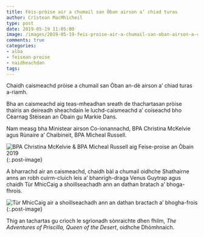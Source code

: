 ```yaml
---
title: Fèis-pròise air a chumail san Òban airson a’ chiad turas
author: Crìstean MacMhìcheil
type: post
date: 2019-05-19 11:05:00
image: /images/2019-05-19-feis-proise-air-a-chumail-san-oban-airson-a-chiad-turas.jpg
comments: true
categories:
- alba
- feisean-proise
- naidheachdan
tags: 
---
```


Chaidh caismeachd pròise a chumail san Òban an-dè airson a’ chiad turas a-riamh.

<!--more-->

Bha an caismeachd aig teas-mheadhan sreath de thachartasan pròise thairis an deireadh sheachdain le luchd-caismeachd a’ coiseachd bho Cèarnag Stèisean an Òbain gu Markie Dans.

Nam measg bha Ministear airson Co-ionannachd, BPA Christina McKelvie agus Rùnaire a’ Chaibineit, BPA Mìcheal Russell.

![BPA Christina McKelvie & BPA Mìcheal Russell aig Feise-proise an Òbain 2019](/images/2019-05-19-bpa-aig-feis-proise-an-obain-2019.png){:.post-image}

A bharrachd air an caismeachd, chaidh bàl a chumail oidhche Shathairne anns an robh cuirm-cluich leis a’ bhanrigh-draga Venus Guytrap agus chaidh Tùr MhicCaig a shoillseachadh ann an dathan bratach a’ bhoga-fhrois.

![Tùr MhicCaig air a shoillseachadh ann an dathan bractach a’ bhogha-frois](/images/2019-05-19-tur-mhiccaig.png){:.post-image}

Thig an tachartas gu crìoch le sgrìonadh sònraichte dhen fhilm, _The Adventures of Priscilla, Queen of the Desert_, oidhche Dhòmhnaich.